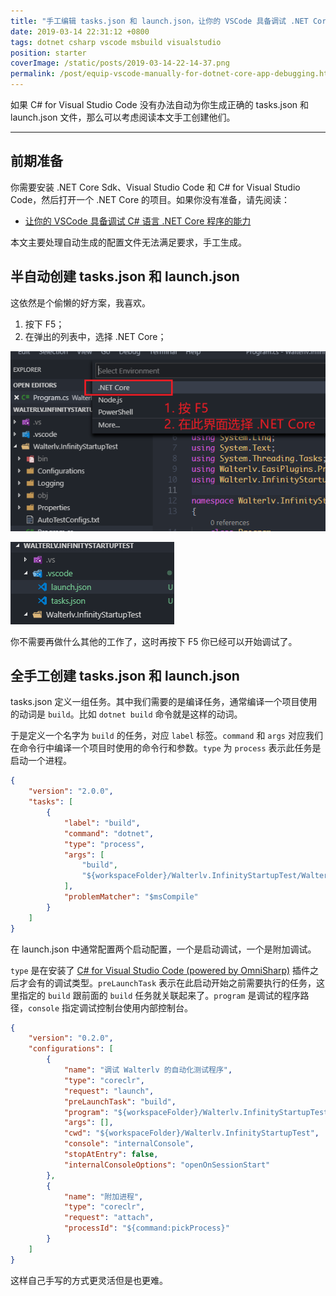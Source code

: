 ```yaml
---
title: "手工编辑 tasks.json 和 launch.json，让你的 VSCode 具备调试 .NET Core 程序的能力"
date: 2019-03-14 22:31:12 +0800
tags: dotnet csharp vscode msbuild visualstudio
position: starter
coverImage: /static/posts/2019-03-14-22-14-37.png
permalink: /post/equip-vscode-manually-for-dotnet-core-app-debugging.html
---
```


如果 C# for Visual Studio Code 没有办法自动为你生成正确的 tasks.json 和 launch.json 文件，那么可以考虑阅读本文手工创建他们。

---

<div id="toc"></div>

## 前期准备

你需要安装 .NET Core Sdk、Visual Studio Code 和 C# for Visual Studio Code，然后打开一个 .NET Core 的项目。如果你没有准备，请先阅读：

- [让你的 VSCode 具备调试 C# 语言 .NET Core 程序的能力](/post/equip-vscode-for-dotnet-core-app-debugging)

本文主要处理自动生成的配置文件无法满足要求，手工生成。

## 半自动创建 tasks.json 和 launch.json

这依然是个偷懒的好方案，我喜欢。

1. 按下 F5；
2. 在弹出的列表中，选择 .NET Core；

![选择 .NET Core](/static/posts/2019-03-14-22-14-37.png)

![自动生成的 tasks.json 和 launch.json](/static/posts/2019-03-14-22-15-53.png)

你不需要再做什么其他的工作了，这时再按下 F5 你已经可以开始调试了。

## 全手工创建 tasks.json 和 launch.json

tasks.json 定义一组任务。其中我们需要的是编译任务，通常编译一个项目使用的动词是 `build`。比如 `dotnet build` 命令就是这样的动词。

于是定义一个名字为 `build` 的任务，对应 `label` 标签。`command` 和 `args` 对应我们在命令行中编译一个项目时使用的命令行和参数。`type` 为 `process` 表示此任务是启动一个进程。

```json
{
    "version": "2.0.0",
    "tasks": [
        {
            "label": "build",
            "command": "dotnet",
            "type": "process",
            "args": [
                "build",
                "${workspaceFolder}/Walterlv.InfinityStartupTest/Walterlv.InfinityStartupTest.csproj"
            ],
            "problemMatcher": "$msCompile"
        }
    ]
}
```

在 launch.json 中通常配置两个启动配置，一个是启动调试，一个是附加调试。

`type` 是在安装了 [C# for Visual Studio Code (powered by OmniSharp)](https://marketplace.visualstudio.com/items?itemName=ms-vscode.csharp) 插件之后才会有的调试类型。`preLaunchTask` 表示在此启动开始之前需要执行的任务，这里指定的 `build` 跟前面的 `build` 任务就关联起来了。`program` 是调试的程序路径，`console` 指定调试控制台使用内部控制台。

```json
{
    "version": "0.2.0",
    "configurations": [
        {
            "name": "调试 Walterlv 的自动化测试程序",
            "type": "coreclr",
            "request": "launch",
            "preLaunchTask": "build",
            "program": "${workspaceFolder}/Walterlv.InfinityStartupTest/bin/Debug/netcoreapp3.0/Walterlv.InfinityStartupTest.dll",
            "args": [],
            "cwd": "${workspaceFolder}/Walterlv.InfinityStartupTest",
            "console": "internalConsole",
            "stopAtEntry": false,
            "internalConsoleOptions": "openOnSessionStart"
        },
        {
            "name": "附加进程",
            "type": "coreclr",
            "request": "attach",
            "processId": "${command:pickProcess}"
        }
    ]
}
```

这样自己手写的方式更灵活但是也更难。


